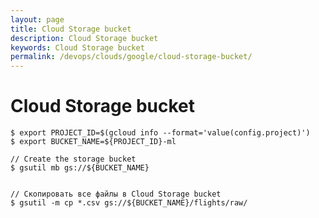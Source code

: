 ```yaml
---
layout: page
title: Cloud Storage bucket
description: Cloud Storage bucket
keywords: Cloud Storage bucket
permalink: /devops/clouds/google/cloud-storage-bucket/
---
```


# Cloud Storage bucket

    $ export PROJECT_ID=$(gcloud info --format='value(config.project)')
    $ export BUCKET_NAME=${PROJECT_ID}-ml

    // Create the storage bucket
    $ gsutil mb gs://${BUCKET_NAME}


    // Скопировать все файлы в Cloud Storage bucket
    $ gsutil -m cp *.csv gs://${BUCKET_NAME}/flights/raw/
